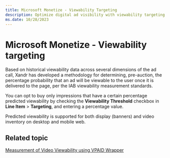 ```yaml
---
title: Microsoft Monetize - Viewability Targeting
description: Optimize digital ad visibility with viewability targeting. Explore pre-auction strategies using historical data for impactful campaigns.
ms.date: 10/28/2023
---
```


# Microsoft Monetize - Viewability targeting

Based on historical viewability data across several dimensions of the ad call, Xandr has developed a methodology for determining, pre-auction, the percentage probability that an ad will be viewable to the user once it is delivered to the page, per the IAB viewability measurement standards.

You can opt to buy only impressions that have a certain percentage predicted viewability by checking the **Viewability Threshold** checkbox in **Line Item** \> **Targeting**, and entering a percentage value.

Predicted viewability is supported for both display (banners) and video inventory on desktop and mobile web.

## Related topic

[Measurement of Video Viewability using VPAID Wrapper](video-viewability.md)
